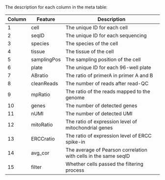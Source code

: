 The description for each column in the meta table:

| Column        | Feature    | Description    |
| ------------- | ------------- | ----- |
| 1 | cell | The unique ID for each cell |
| 2 | seqID | The unique ID for each sequencing |
| 3 | species | The species of the cell |
| 4 | tissue | The tissue of the cell |
| 5 | samplingPos | The sampling position of the cell |
| 6 | plate | The unique ID for each 96-well plate |
| 7 | ABratio | The ratio of primerA in primer A and B |
| 8 | cleanReads | The number of reads after read-QC |
| 9 | mpRatio | The ratio of the reads mapped to the genome |
| 10 | genes | The number of detected genes |
| 11 | nUMI | The number of detected UMI |
| 12 | mitoRatio | The ratio of expression level of mitochondrial genes |
| 13 | ERCCratio | The ratio of expression level of ERCC spike-in |
| 14 | avg_cor | The average of Pearson correlation with cells in the same seqID |
| 15 | filter | Whether cells passed the filtering process |
